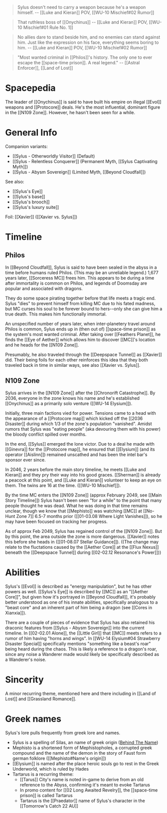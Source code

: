 > Sylus doesn't need to carry a weapon because he's a weapon himself.
> -- [[Luke and Kieran]] POV, [[WU-10 Mischief#02 Rumor]]

> That ruthless boss of [[Onychinus]]
> -- [[Luke and Kieran]] POV, [[WU-10 Mischief#01 Rule No. 1]]

> No allies dare to stand beside him, and no enemies can stand against him. Just like the expression on his face, everything seems boring to him.
> -- [[Luke and Kieran]] POV, [[WU-10 Mischief#02 Rumor]]

>  "Most wanted criminal in [[Philos]]'s history. The only one to ever escape the [[space-time prison]]. A real legend."
>  -- [[Astral Enforcer]], [[Land of Lost]]

# Spacepedia
The leader of [[Onychinus]] is said to have built his empire on illegal [[Evol]] weapons and [[Protocore]] deals. He's the most influential, dominant figure in the [[N109 Zone]]. However, he hasn't been seen for a while.

# General Info

Companion variants:
* [[Sylus - Otherworldly Visitor]] (Default)
* [[Sylus - Relentless Conquerer]] (Permanent Myth, [[Sylus Captivating Myth]])
* [[Sylus - Abysm Sovereign]] (Limited Myth, [[Beyond Cloudfall]])

See also:
* [[Sylus's Eye]]
* [[Sylus's base]]
* [[Sylus's brooch]]
* [[Sylus's luxury suite]]

Foil: [[Xavier]] ([[Xavier vs. Sylus]])

# Timeline
## Philos
In [[Beyond Cloudfall]], Sylus is said to have been sealed in the abyss in a time before humans ruled Philos. (This may be an unreliable legend.) 1,677 years later, [[Sorceress MC]] frees him. This appears to be during a time after immortality is common on Philos, and legends of Doomsday are popular and associated with dragons.

They do some space pirating together before that life meets a tragic end. Sylus "dies" to prevent himself from killing MC due to his fated madness, but MC curses his soul to be forever bound to hers--only she can give him a true death. This makes him functionally immortal.

An unspecified number of years later, when inter-planetery travel around Philos is common, Sylus ends up in (then out of) [[space-time prison]] as the system's most wanted criminal. After taking over [[Feathers Planet]], he finds the [[Eye of Aether]] which allows him to discover [[MC]]'s location and he heads for the [[N109 Zone]].

Presumably, he also traveled through the [[Deepspace Tunnel]] as [[Xavier]] did. Their being foils for each other reinforces this idea that they both traveled back in time in similar ways, see also [[Xavier vs. Sylus]].

## N109 Zone
Sylus arrives in the [[N109 Zone]] after the [[Chronorift Catastrophe]]. By 2036, everyone in the zone knows his name and he's established [[Onychinus]] as a primarily solo venture ([[WU-14 Elysium]]).

Initially, three main factions vied for power. Tensions came to a head with the appearance of a [[Protocore map]] which kicked off the [[2036 Disaster]] during which 1/3 of the zone's population "vanished". Amidst rumors that Sylus was "eating people" (aka devouring them with his power) the bloody conflict spilled over months.

In the end, [[Sylus]] emerged the lone victor. Due to a deal he made with [[Ginevra]] for the [[Protocore map]], he ensured that [[Elysium]] (and its operator [[Aislinn]]) remained unscathed and has been the intel bar's sponsor ever since.

In 2046, 2 years before the main story timeline, he meets [[Luke and Kieran]] and they pry their way into his good graces. [[Sherman]] is already a peacock at this point, and [[Luke and Kieran]] volunteer to keep an eye on them. The twins are 16 at the time. ([[WU-10 Mischief]]).

By the time MC enters the [[N109 Zone]] (approx February 2049, see [[Main Story Timeline]]) Sylus hasn't been seen "for a while" to the point that many people thought he was dead. What he was doing in that time remains unclear, though we know that [[Mephisto]] was watching [[MC]] at [[No-Hunt Zone 7]] 6.5-7 months prior ([[01-03.08 Where Light Vanishes]]), so he may have been focused on tracking her progress.

As of approx Feb 2049, Sylus has regained control of the [[N109 Zone]]. But by this point, the area outside the zone is more dangerous. [[Xavier]] notes this before she heads in ([[01-08.07 Stellar Guidance]]). ((The change may relate to the fluctations caused by the [[Aether Core]] at the [[Flux Nexus]] beneath the [[Deepspace Tunnel]] during [[02-02.12 Resonance's Power]]))

# Abilities
Sylus's [[Evol]] is described as "energy manipulation", but he has other powers as well. [[Sylus's Eye]] is described by [[MC]] as an "[[Aether Core]]", but given how it's portrayed in [[Beyond Cloudfall]], it's probably better understood as one of his innate abilities, specifically analogous to a "beast core" and an inherent part of him being a dragon (see [[Cores in Xianxia]]).

There are a couple of pieces of evidence that Sylus has also retained his draconic features from [[Sylus - Abysm Sovereign]] into the current timeline. In [[02-02.01 Alone]], the [[Little Girl]] that [[MC]] meets refers to a rumor of him having "horns and wings". In [[WU-14 Elysium#04 Strawberry Disaster Special]] specifically mentions "something like a beast's roar" being heard during the chaos. This is likely a reference to a dragon's roar, since any noise a Wanderer made would likely be specifically described as a Wanderer's noise.

# Sincerity
A minor recurring theme, mentioned here and there including in [[Land of Lost]] and [[Grassland Romance]].

# Greek names
Sylus's lore pulls frequently from greek lore and names.
* Sylus is a spelling of Silas, an name of greek origin ([Behind The Name](https://www.behindthename.com/name/silas))
* Mephisto is a shortened form of Mephistopholes, a corrupted greek compound and the name of the demon in the story of Faust form german folklore ([[Mephisto#Name's origin]])
* [[Elysium]] is named after the place heroic souls go to rest in the Greek Underworld, which is ruled by Hades
* Tartarus is a recurring theme:
	* [[Tarus]] City's name is noted in-game to derive from an old reference to the Abyss, confirming it's meant to evoke Tartarus
	* In promo content for [[02 Long Awaited Revelry]], the [[space-time prison]] is called Tartarus
	* Tartarus is the [[Praedator]] name of Sylus's character in the [[Tomorrow's Catch 22 AU]]